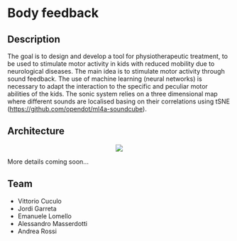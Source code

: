 # Body feedback

## Description
The goal is to design and develop a tool for physiotherapeutic treatment, to be used to stimulate motor activity in kids with reduced mobility due to neurological diseases.
The main idea is to stimulate motor activity through sound feedback.
The use of machine learning (neural networks) is necessary to adapt the interaction to the specific and peculiar motor abilities of the kids.
The sonic system relies on a three dimensional map where different sounds are localised basing on their correlations using tSNE
(https://github.com/opendot/ml4a-soundcube).

## Architecture

<p align="center">
<img src="https://raw.githubusercontent.com/opendot/ml4a-bodyfeedback/f5157c7a0184ef94a48c420e132a6b36b98056ac/assets/diagram_bodyfeedback.png">
</p>

More details coming soon...

## Team

- Vittorio Cuculo
- Jordi Garreta
- Emanuele Lomello
- Alessandro Masserdotti
- Andrea Rossi
